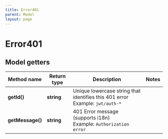 ```yaml
---
title: Error401
parent: Model
layout: page
---
```


# Error401

## Model getters

Method name | Return type | Description | Notes
------------ | ------------- | ------------- | -------------
**getId()** | **string** | Unique lowercase string that identifies this 401 error <br>Example: `jwt/auth-*` |
**getMessage()** | **string** | 401 Error message (supports i18n) <br>Example: `Authorization error` |

